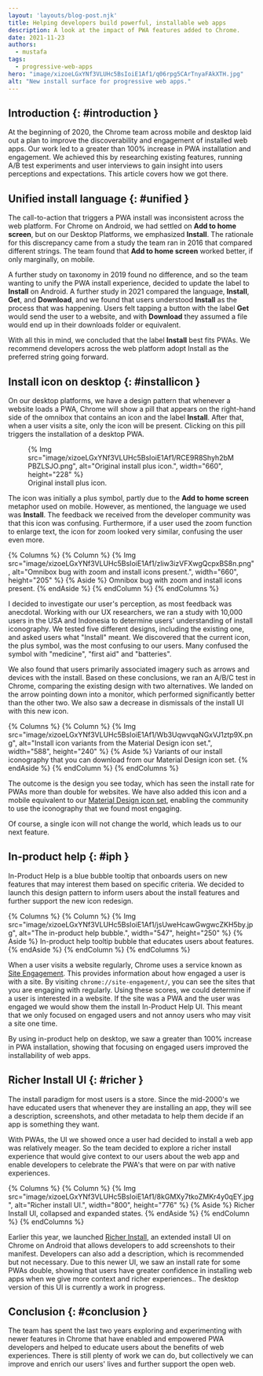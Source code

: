 ```yaml
---
layout: 'layouts/blog-post.njk'
title: Helping developers build powerful, installable web apps
description: A look at the impact of PWA features added to Chrome.
date: 2021-11-23
authors:
  - mustafa
tags:
  - progressive-web-apps
hero: "image/xizoeLGxYNf3VLUHc5BsIoiE1Af1/q06rpg5CArTnyaFAkXTH.jpg"
alt: "New install surface for progressive web apps."
---
```



## Introduction {: #introduction }

At the beginning of 2020, the Chrome team across mobile and desktop
laid out a plan to improve the discoverability and engagement of
installed web apps. Our work led to a greater than 100% increase in
PWA installation and engagement. We achieved this by researching
existing features, running A/B test experiments and user interviews
to gain insight into users perceptions and expectations. This article
covers how we got there. 
 
## Unified install language {: #unified }

The call-to-action that triggers a PWA install was inconsistent across
the web platform. For Chrome on Android, we had settled on **Add to
home screen**, but on our Desktop Platforms, we
emphasized **Install**. The rationale for this discrepancy came from
a study the team ran in 2016 that compared different strings. The
team found that **Add to home screen** worked better, if only
marginally, on mobile. 

A further study on taxonomy in 2019 found no difference, and so the
team wanting to unify the PWA install experience, decided to update
the label to **Install** on Android. A further study in 2021 compared
the language, **Install**, **Get**, and **Download**, and we found
that users understood **Install** as the process that was happening.
Users felt tapping a button with the label **Get** would send the user
to a website, and with **Download** they assumed a file would end up
in their downloads folder or equivalent. 

With all this in mind, we concluded that the label **Install** best
fits PWAs. We recommend developers across the web platform adopt
Install as the preferred string going forward. 


## Install icon on desktop {: #installicon } 

On our desktop platforms, we have a design pattern that whenever a website 
loads a PWA, Chrome will show a pill that appears on the right-hand side of the
omnibox that contains an icon and the label **Install**. After
that, when a user visits a site, only the icon will be present.
Clicking on this pill triggers the installation of a desktop
PWA. 



<figure>
{% Img src="image/xizoeLGxYNf3VLUHc5BsIoiE1Af1/RCE9R8Shyh2bMPBZLSJO.png", alt="Original install plus icon.", width="660", height="228" %}
<figcaption>
Original install plus icon.
</figcaption>
</figure>

The icon was initially a plus symbol, partly due to the **Add to home
screen** metaphor used on mobile. However, as mentioned, the language
we used was **Install**. The feedback we received from the developer
community was that this icon was confusing. Furthermore, if a user
used the zoom function to enlarge text, the icon for zoom looked very
similar, confusing the user even more. 


{% Columns %}
{% Column %}
{% Img src="image/xizoeLGxYNf3VLUHc5BsIoiE1Af1/zliw3izVFXwgQcpxBS8n.png", alt="Omnibox bug with zoom and install icons present.", width="660", height="205" %}
{% Aside %}
Omnibox bug with zoom and install icons present.
{% endAside %}
{% endColumn %}
{% endColumns %}


I decided to investigate our user's perception, as most feedback was
anecdotal. Working with our UX researchers, we ran a study with
10,000 users in the USA and Indonesia to determine users'
understanding of install iconography. We tested five different
designs, including the existing one, and asked users what "Install"
meant. We discovered that the current icon, the plus symbol, was the
most confusing to our users. Many confused the symbol
with "medicine", "first aid" and "batteries". 

We also found that users primarily associated imagery such as arrows
and devices with the install. Based on these conclusions, we ran an
A/B/C test in Chrome, comparing the existing design with two
alternatives. We landed on the arrow pointing down into a monitor,
which performed significantly better than the other two. We also saw
a decrease in dismissals of the install UI with this new icon. 

{% Columns %}
{% Column %}
{% Img src="image/xizoeLGxYNf3VLUHc5BsIoiE1Af1/Wb3UqwvqaNGxVJ1ztp9X.png", alt="Install icon variants from the Material Design icon set.", width="588", height="240" %}
{% Aside %}
Variants of our install iconography that you can download from our 
Material Design icon set.
{% endAside %}
{% endColumn %}
{% endColumns %}

The outcome is the design you see today, which has seen the install
rate for PWAs more than double for websites. We have also added this
icon and a mobile equivalent to our [Material Design icon set](https://fonts.google.com/icons?selected=Material+Icons+Outlined:assignment_returned&icon.query=install+),
enabling the community to use the iconography that we found most
engaging. 

Of course, a single icon will not change the world, which leads us to
our next feature.

## In-product help  {: #iph } 

In-Product Help is a blue bubble tooltip that onboards users on new
features that may interest them based on specific criteria. We
decided to launch this design pattern to inform users about the
install features and further support the new icon redesign.  


{% Columns %}
{% Column %}
{% Img src="image/xizoeLGxYNf3VLUHc5BsIoiE1Af1/jsUweHcawGwgwcZKH5by.jpg", alt="The in-product help bubble.", width="547", height="250" %}
{% Aside %}
In-product help tooltip bubble that educates users about features.
{% endAside %}
{% endColumn %}
{% endColumns %}

When a user visits a website regularly, Chrome uses a service known
as [Site Engagement](https://www.chromium.org/developers/design-documents/site-engagement).
This provides information about how engaged a user is with a site. By
visiting `chrome://site-engagement/`, you can see the sites that you
are engaging with regularly. Using these scores, we could determine
if a user is interested in a website. If the site was a PWA and the
user was engaged we would show them the install In-Product Help UI.
This meant that we only focused on engaged users and not annoy users
who may visit a site one time. 

By using in-product help on desktop, we saw a greater than 100%
increase in PWA installation, showing that focusing on engaged users
improved the installability of web apps. 

## Richer Install UI {: #richer }

The install paradigm for most users is a store.
Since the mid-2000's we have educated users that whenever they are
installing an app, they will see a description, screenshots, and
other metadata to help them decide if an app is something they
want. 

With PWAs, the UI we showed once a user had decided to install a web
app was relatively meager. So the team decided to explore a richer
install experience that would give context to our users about the web
app and enable developers to celebrate the PWA's that were on par
with native experiences. 

{% Columns %}
{% Column %}
{% Img src="image/xizoeLGxYNf3VLUHc5BsIoiE1Af1/8kGMXy7tkoZMKr4y0qEY.jpg", alt="Richer install UI.", width="800", height="776" %}
{% Aside %}
Richer Install UI, collapsed and expanded states.
{% endAside %}
{% endColumn %}
{% endColumns %}


Earlier this year, we launched [Richer Install](https://developer.chrome.com/blog/richer-pwa-installation/), 
an extended install UI on Chrome on Android that allows developers to
add screenshots to their manifest. Developers can also add a
description, which is recommended but not necessary. Due to this
newer UI, we saw an install rate for some PWAs double, showing that
users have greater confidence in installing web apps when we give
more context and richer experiences.. The desktop version of this UI
is currently a work in progress. 

## Conclusion {: #conclusion }

The team has spent the last two years exploring and
experimenting with newer features in Chrome that have enabled and
empowered PWA developers and helped to educate users about the
benefits of web experiences. There is still plenty of work we can
do, but collectively we can improve and enrich our users' lives
and further support the open web. 